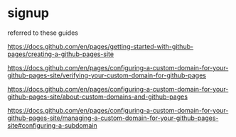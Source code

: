 # signup


referred to these guides 

https://docs.github.com/en/pages/getting-started-with-github-pages/creating-a-github-pages-site

https://docs.github.com/en/pages/configuring-a-custom-domain-for-your-github-pages-site/verifying-your-custom-domain-for-github-pages

https://docs.github.com/en/pages/configuring-a-custom-domain-for-your-github-pages-site/about-custom-domains-and-github-pages

https://docs.github.com/en/pages/configuring-a-custom-domain-for-your-github-pages-site/managing-a-custom-domain-for-your-github-pages-site#configuring-a-subdomain

